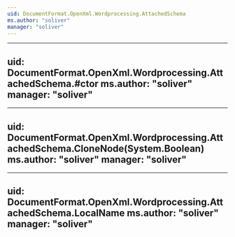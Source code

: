 ```yaml
---
uid: DocumentFormat.OpenXml.Wordprocessing.AttachedSchema
ms.author: "soliver"
manager: "soliver"
---
```


---
uid: DocumentFormat.OpenXml.Wordprocessing.AttachedSchema.#ctor
ms.author: "soliver"
manager: "soliver"
---

---
uid: DocumentFormat.OpenXml.Wordprocessing.AttachedSchema.CloneNode(System.Boolean)
ms.author: "soliver"
manager: "soliver"
---

---
uid: DocumentFormat.OpenXml.Wordprocessing.AttachedSchema.LocalName
ms.author: "soliver"
manager: "soliver"
---

